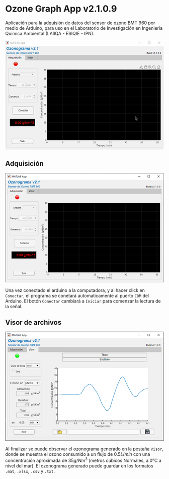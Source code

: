 # Ozone Graph App v2.1.0.9
Aplicación para la adquisión de datos del sensor de ozono BMT 960 por medio de Arduino, para uso en el Laboratorio de Investigación en Ingeniería Química Ambiental (LAIIQA - ESIQIE - IPN).

![](app.gif)

## Adquisición
![](adquisicion.png)

Una vez conectado el arduino a la computadora, y al hacer click en `Conectar`, el programa se conetará automaticamente al puerto `COM` del Arduino. El botón `Conectar` cambiará a `Iniciar` para comenzar la lectura de la señal.

## Visor de archivos
![](visor.png)

 Al finalizar se puede observar el ozonograma generado en la pestaña `Visor`, donde se muestra el ozono consumido a un flujo de $0.5 L/min$ con una concentración aproximada de $`35 g/Nm^3`$ (metros cúbicos Normales, a 0°C a nivel del mar). El ozonograma generado puede guardar en los formatos `.mat`, `.xlsx`, `.csv` y `.txt`.
